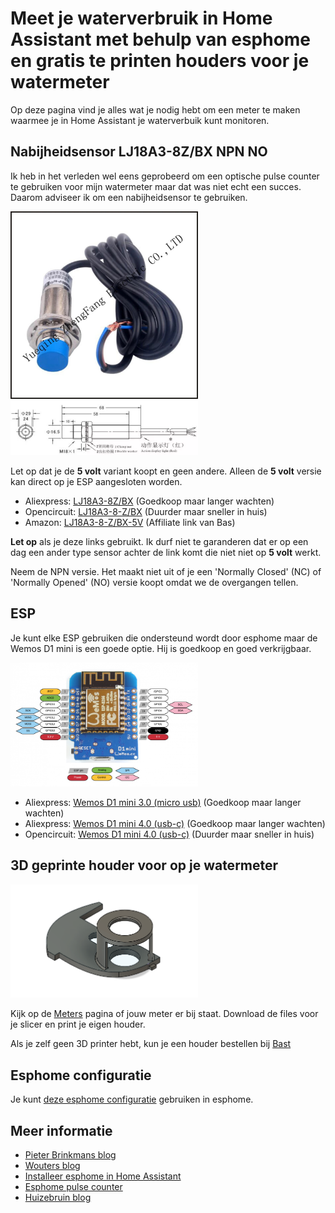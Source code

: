 # Meet je waterverbruik in Home Assistant met behulp van esphome en gratis te printen houders voor je watermeter

Op deze pagina vind je alles wat je nodig hebt om een meter te maken waarmee je in Home Assistant je waterverbuik kunt monitoren.

## Nabijheidsensor LJ18A3-8Z/BX NPN NO
Ik heb in het verleden wel eens geprobeerd om een optische pulse counter te gebruiken voor mijn watermeter maar dat was niet echt een succes. Daarom adviseer ik om een nabijheidsensor te gebruiken.

<img src="images/HTB1PeJcRFXXXXX1aXXXq6xXFXXXm.jpg" alt="LJ18A3-8Z/BX" width="300"/>
<img src="images/diagram.png" alt="LJ18A3-8Z/BX diagram" width="300"/>

Let op dat je de **5 volt** variant koopt en geen andere. Alleen de **5 volt** versie kan direct op je ESP aangesloten worden.

- Aliexpress: [LJ18A3-8Z/BX](https://www.aliexpress.com/item/32814668848.html) (Goedkoop maar langer wachten)
- Opencircuit: [LJ18A3-8-Z/BX](https://opencircuit.nl/product/lj18a3-8-z-bx-5v-nabijheids-sensor-n-o-npn-8mm) (Duurder maar sneller in huis)
- Amazon: [LJ18A3-8-Z/BX-5V](https://amzn.to/3xtTYy9) (Affiliate link van Bas)

**Let op** als je deze links gebruikt. Ik durf niet te garanderen dat er op een dag een ander type sensor achter de link komt die niet niet op **5 volt** werkt.

Neem de NPN versie. Het maakt niet uit of je een 'Normally Closed' (NC) of 'Normally Opened' (NO) versie koopt omdat we de overgangen tellen.

## ESP
Je kunt elke ESP gebruiken die ondersteund wordt door esphome maar de Wemos D1 mini is een goede optie. Hij is goedkoop en goed verkrijgbaar.

<img src="images/esp8266-wemos-d1-mini.png" alt="Wemos D1 Mini" width="300"/>

- Aliexpress: [Wemos D1 mini 3.0 (micro usb)](https://nl.aliexpress.com/item/32651747570.html) (Goedkoop maar langer wachten)
- Aliexpress: [Wemos D1 mini 4.0 (usb-c)](https://nl.aliexpress.com/item/1005004527213280.html) (Goedkoop maar langer wachten)
- Opencircuit: [Wemos D1 mini 4.0 (usb-c)](https://opencircuit.nl/product/wemos-d1-mini-v4.0-wifi-module) (Duurder maar sneller in huis)

## 3D geprinte houder voor op je watermeter

<img src="meters/aquadis_itron_tu1m15/aquadis_itron_tu1m15.png" alt="LJ18A3-8Z/BX" width="300"/>

Kijk op de [Meters](meters) pagina of jouw meter er bij staat. Download de files voor je slicer en print je eigen houder.

Als je zelf geen 3D printer hebt, kun je een houder bestellen bij [Bast](https://www.bast-hout.nl/)

## Esphome configuratie

Je kunt [deze esphome configuratie](yaml/watermeter.yaml) gebruiken in esphome. 

## Meer informatie

- [Pieter Brinkmans blog](https://www.pieterbrinkman.com/2022/02/02/build-a-cheap-water-usage-sensor-using-esphome-home-assistant-and-a-proximity-sensor/)
- [Wouters blog](https://www.twoenter.nl/blog/domotica/watermeter-in-home-assistant-met-esphome/)
- [Installeer esphome in Home Assistant](https://esphome.io/guides/getting_started_hassio.html)
- [Esphome pulse counter](https://esphome.io/components/sensor/pulse_counter.html)
- [Huizebruin blog](https://www.huizebruin.nl/home-assistant/esphome/watermeter-uitlezen-in-home-assistant-met-esphome/_)